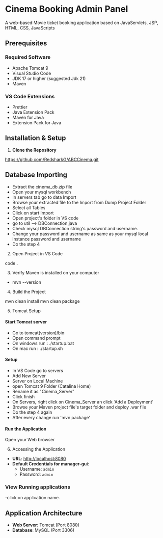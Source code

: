 # Cinema Booking Admin Panel

A web-based Movie ticket booking application based on JavaServlets, JSP, HTML, CSS, JavaScripts

## Prerequisites

### Required Software
- Apache Tomcat 9
- Visual Studio Code
- JDK 17 or higher (suggested Jdk 21)
- Maven

### VS Code Extensions
- Prettier
- Java Extension Pack
- Maven for Java
- Extension Pack for Java

## Installation & Setup

1. **Clone the Repository**

https://github.com/RedsharkG/ABCCinema.git

## Database Importing

- Extract the cinema_db.zip file
- Open your mysql workbench
- In servers tab go to data Import
- Browse your extracted file to the Import from Dump Project Folder
- Select all Tables
- Click on start Import
- Open project's folder in VS code
- go to util --> DBConnection.java
- Check mysql DBConnection string's password and username.
- Change your password and username as same as your mysql local instance password and username
- Do the step 4


2. Open Project in VS Code

code .

3. Verify Maven is installed on your computer
- mvn --version

4. Build the Project

mvn clean install
mvn clean package

5. Tomcat Setup

#### Start Tomcat server
- Go to tomcat(version)/bin
- Open command prompt
- On windows run : ./startup.bat
- On mac run : ./startup.sh

#### Setup

- In VS Code go to servers
- Add New Server
- Server on Local Machine
- open Tomcat 9 Folder (Catalina Home)
- Rename it as "Cinema_Server"
- Click finish
- On Servers, right click on Cinema_Server an click 'Add a Deployment'
- Browse your Maven project file's target folder and deploy .war file
- Do the step 4 again
- After every change run 'mvn package'


#### Run the Application

Open your Web browser

6. Accessing the Application
- **URL**: [http://localhost:8080](http://localhost:8080)
- **Default Credentials for manager-gui**:
  - Username: `admin`
  - Password: `admin`


### View Running applications

-click on application name.

## Application Architecture

- **Web Server**: Tomcat (Port 8080)
- **Database**: MySQL (Port 3306)
